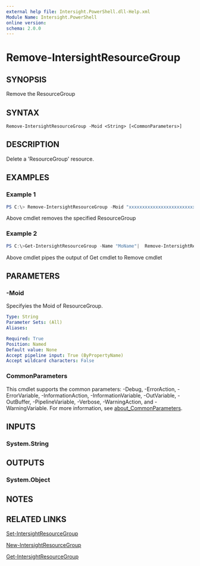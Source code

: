```yaml
---
external help file: Intersight.PowerShell.dll-Help.xml
Module Name: Intersight.PowerShell
online version:
schema: 2.0.0
---
```


# Remove-IntersightResourceGroup

## SYNOPSIS
Remove the ResourceGroup

## SYNTAX

```
Remove-IntersightResourceGroup -Moid <String> [<CommonParameters>]
```

## DESCRIPTION
Delete a &apos;ResourceGroup&apos; resource.

## EXAMPLES

### Example 1
```powershell
PS C:\> Remove-IntersightResourceGroup -Moid "xxxxxxxxxxxxxxxxxxxxxxxxxxx"
```
Above cmdlet removes the specified ResourceGroup 

### Example 2
```powershell
PS C:\>Get-IntersightResourceGroup -Name "MoName"|  Remove-IntersightResourceGroup
```
Above cmdlet pipes the output of Get cmdlet to Remove cmdlet

## PARAMETERS

### -Moid
Specifyies the Moid of ResourceGroup.

```yaml
Type: String
Parameter Sets: (All)
Aliases:

Required: True
Position: Named
Default value: None
Accept pipeline input: True (ByPropertyName)
Accept wildcard characters: False
```

### CommonParameters
This cmdlet supports the common parameters: -Debug, -ErrorAction, -ErrorVariable, -InformationAction, -InformationVariable, -OutVariable, -OutBuffer, -PipelineVariable, -Verbose, -WarningAction, and -WarningVariable. For more information, see [about_CommonParameters](http://go.microsoft.com/fwlink/?LinkID=113216).

## INPUTS

### System.String

## OUTPUTS

### System.Object
## NOTES

## RELATED LINKS

[Set-IntersightResourceGroup](./Set-IntersightResourceGroup.md)

[New-IntersightResourceGroup](./New-IntersightResourceGroup.md)

[Get-IntersightResourceGroup](./Get-IntersightResourceGroup.md)

